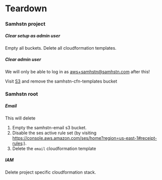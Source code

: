 # Teardown

### Samhstn project

##### Clear setup as admin user

Empty all buckets.
Delete all cloudformation templates.

##### Clear admin user

We will only be able to log in as aws+samhstn@samhstn.com after this!

Visit [S3](https://console.aws.amazon.com/s3/home?region=us-east-1#) and remove the samhstn-cfn-templates bucket

### Samhstn root

##### Email

This will delete 

1. Empty the samhstn-email s3 bucket.
2. Disable the ses active rule set (by visiting https://console.aws.amazon.com/ses/home?region=us-east-1#receipt-rules:).
3. Delete the `email` cloudformation template

##### IAM

Delete project specific cloudformation stack.
